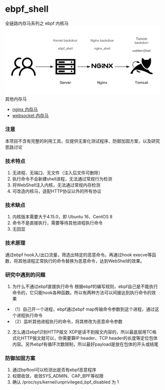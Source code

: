 # ebpf_shell
全链路内存马系列之 ebpf 内核马
![](img/webshellattckchain.jpg)
其他内存马
-  [nginx 内存马](https://github.com/veo/nginx_shell)
-  [websocket 内存马](https://github.com/veo/wsMemShell)
### 注意
本项目不含有完整的利用工具，仅提供无害化测试程序、防御加固方案，以及研究思路讨论

### 技术特点
1. 无进程、无端口、无文件（注入后文件可删除）
2. 执行命令不会新建shell进程，无法通过常规行为检测
3. 将WebShell注入内核，无法通过常规内存检测
4. 可改造内核马，适配HTTP协议以外的所有协议

### 技术缺点
1. 内核版本需要大于4.15.0，即 Ubuntu 16、CentOS 8
2. 命令不是直接执行，需要等待其他进程执行命令
3. 无回显


### 技术原理
通过ebpf hook入/出口流量，筛选出特定的恶意命令。再通过hook execve等函数，将其他进程正常执行的命令替换为恶意命令，达到WebShell的效果。

### 研究中遇到的问题
1. 为什么不通过ebpf直接执行命令
根据ebpf的编写规则，ebpf自己是不能执行命令的，它只能hook各种函数。所以有两种方法可以间接达到执行命令的效果

- （1）自己开一个进程，ebpf通过ebpf map传输命令参数到这个进程，通过这个进程执行命令
- （2）监听其他进程执行的命令，将其修改为恶意命令参数


2. 怎么通过ebpf识别HTTP报文
XDP是读不到报文内容的，所以最底层用TC格式化HTTP报文就可以，你需要算IP header、TCP header的长度等定位包体内容。另外ebpf有循环次数限制，所以最好payload是放在包体的开头或结尾

### 防御加固方案
1. 通过bpftool可以检测出是否有ebpf恶意程序
2. 权限收敛，收敛SYS_ADMIN、CAP_BPF等权限
3. 确认 /proc/sys/kernel/unprivileged_bpf_disabled 为 1
